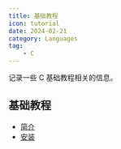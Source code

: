 ```yaml
---
title: 基础教程
icon: tutorial
date: 2024-02-21
category: Languages
tag:
    - C
---
```


记录一些 C 基础教程相关的信息。

<!-- more -->

## 基础教程

- [简介](./introduction.md)
- [安装](./install.md)
